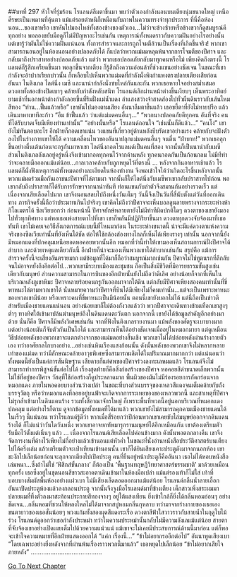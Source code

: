 ##บทที่ 297 หัวใจที่รุ่มร้อน
โรแลนด์ลืมตาขึ้นมา พบว่าตัวเองกำลังนอนบนเตียงนุ่มขนาดใหญ่ เหนือศีรษะเป็นเพดานที่คุ้นตา แม้แต่รอยตำหนิก็เหมือนกับภาพในความทรงจำทุกประการ
ที่นี่คือห้องนอน...ของเขาหรือ
เขาหันไปมองไหล่ทั้งสองข้างของตัวเอง...ไม่ว่าจะข้างซ้ายหรือข้างขวาก็ดูสมบูรณ์ดีทุกอย่าง พอลองขยับมือดูก็ไม่มีปัญหาอะไรเช่นกัน
เหตุการณ์ทั้งหมดราวกับความฝันอย่างไรอย่างนั้น
แต่เขารู้ว่ามันไม่ใช่ความฝันแน่นอน ทั้งการสำรวจและการถูกโจมตีล้วนเป็นเรื่องที่เกิดขึ้นจริง! หากเขาสามารถนอนอยู่ในห้องนอนอย่างปลอดภัยได้ ก็แปลว่าพวกแม่มดหลุดพ้นจากการโจมตีของปีศาจ และกลับมาถึงปราสาทอย่างปลอดภัยแล้ว
แต่ว่า พวกเธอปลอดภัยกลับมาทุกคนหรือไม่
เพียงคิดถึงตรงนี้ โรแลนด์ก็รู้สึกเครียดขึ้นมา พอลุกขึ้นจากเตียง ก็รู้สึกถึงความอ่อนล้าที่ช่วงแขนอย่างชัดเจน ในขณะที่เขากำลังจะอ้าปากเรียกบ่าวนั้น ก็เหลือบไปเห็นพวกแม่มดที่กำลังนั่งพิงกำแพงตรงปลายเตียงเสียก่อน อันนา ไนติงเกล ไลต์นิ่ง เมซี และนาน่ากำลังนั่งซบไหล่กันและกัน พวกเธอหายใจอย่างสม่ำเสมอ ดวงตาทั้งสองข้างปิดเบาๆ คล้ายกับกำลังหลับสนิท
โรแลนด์เลิกม่านหน้าต่างขึ้นเงียบๆ เห็นพระอาทิตย์ยามเช้าที่นอกหน้าต่างกำลังลอยขึ้นที่ริมฝั่งแม่น้ำแดง ลำแสงสว่างจ้าสาดส่องไปทั่วผืนดินราวกับเส้นไหมสีทอง
“ท่าน...ฟื้นแล้วหรือ”
เขาหันไปมองตามเสียง อันนาลืมตาขึ้นแล้ว เธอขยี้ตาที่ยังไม่หายปรือ แล้วเดินมาหาเขาทีละก้าว
“อืม ข้าฟื้นแล้ว ว่าแต่แม่มดคนอื่นๆ...”
“พวกนางปลอดภัยดีทุกคน อันที่จริง คนที่ได้รับบาดเจ็บมีเพียงท่านเท่านั้น”
“อย่างนั้นหรือ” โรแลนด์ถอนใจ “เช่นนั้นก็ดีแล้ว...”
“คนโง่”
เขายังไม่ทันตอบอะไร อีกฝ่ายก็กอดเขาแน่น วงแขนที่เกี่ยวอยู่ด้านหลังบีบรัดเขาอย่างแรง คล้ายกับจะฝังตัวลงไปในร่างกายเขาให้ได้
ความเคลื่อนไหวของอันนาปลุกแม่มดคนอื่นๆ จนตื่น
“ฝ่าบาท!”
พวกเธอลุกขึ้นอย่างตื่นเต้นก่อนจะกรูกันมาหาเขา ไลต์นิ่งกอดโรแลนด์เป็นคนที่สอง จากนั้นก็เป็นนาน่ากับเมซี ส่วนไนติงเกลลังเลอยู่ครู่หนึ่งจึงเข้ามากอดทุกคนไว้จากด้านหลัง ทุกคนกอดกันเป็นก้อนกลม ไม่มีทีท่าว่าจะคลายมือออกแม้แต่น้อย...กาลเวลาคล้ายกับถูกหยุดไว้ที่ตรงนี้
…
หลังจากกินอาหารเช้าแล้ว โรแลนด์ก็นั่งฟังเหตุการณ์ทั้งหมดอย่างละเอียดในห้องทำงาน จึงพอเข้าใจได้ว่าเกิดอะไรขึ้นหลังจากนั้น
พวกแม่มดร่วมมือกันเอาชนะปีศาจที่ไล่ตามมา จากนั้นก็ให้ไลต์นิ่งกับเมซีพาเขากลับปราสาทไปก่อน
พอเขากลับถึงปราสาทก็ได้รับการรักษาจากนาน่าทันที ท่อนแขนกับลำตัวจึงสมานกันอย่างรวดเร็ว แต่เนื่องจากเสียเลือดไปมาก เขาจึงนอนสลบไปถึงหนึ่งวันเต็มๆ วันนี้จึงเป็นวันที่สี่นับตั้งแต่วันที่ออกเดินทาง
ภารกิจครั้งนี้ถือว่าประมาทเกินไปจริงๆ เขาคิดไม่ถึงว่าปีศาจจะเห็นบอลลูนลายพรางจากระยะห่างห้ากิโลเมตรได้ ซิลเวียบอกว่า ก่อนหน้านี้ ปีศาจยักษ์หลายตายังไม่มีท่าทีผิดปกติใดๆ ดวงตาของเขายังมองไปทั่วทุกทิศทาง แต่พอเธอเพ่งสายตาไปที่เขา เขาก็พลันมีปฏิกิริยาขึ้นมา ดวงตาทุกดวงจับจ้องมาที่เธอทันที
เขาไม่เคยเจอวิธีสังเกตการณ์แบบนี้ที่ไหนมาก่อน ในระยะห่างขนาดนี้ น่าจะมีแค่ดวงตาแห่งความจริงของซิลเวียเท่านั้นที่ยังเห็นได้ชัด ต่อให้ใช้กล้องส่องทางไกลก็เห็นได้เพียงรางๆ เท่านั้น นอกจากนี้ยังมีหมอกแดงที่ปกคลุมเหนือยอดหอคอยพวกนั้นอีก หมอกที่ว่านี้ทำให้เขามองเห็นสถานการณ์ฝั่งปีศาจได้ลำบาก และด้วยเหตุผลเดียวกันนี้ อีกฝ่ายก็น่าจะมองเห็นพวกเขาได้ลำบากเช่นกัน
สรุปคือ แม้การสำรวจครั้งนี้จะเสี่ยงอันตรายมาก แต่ข้อมูลที่ได้มาก็ถือว่าสมบูรณ์มากเช่นกัน
ปีศาจไม่ใช่ทูตนรกที่ลึกลับจนไม่อาจหยั่งถึงอีกต่อไป...พวกเขามีระบบเมืองและชุมชน ถือเป็นสิ่งมีชีวิตที่มีอารยธรรมขั้นสูงเช่นเดียวกับมนุษย์
ส่วนความสามารถในการบินของอีกฝ่ายนั้นยังไม่ถือว่าดีเลิศ อย่างน้อยก็จากที่เห็นในบริเวณหลังภูเขาหิมะ ปีศาจหลายร้อยคนกรูกันออกมาจากใต้ดิน แต่กลับมีปีศาจเพียงสองคนเท่านั้นที่ขี่พาหนะไล่ตามพวกเขาได้ นั่นหมายความว่าปีศาจที่บินได้มีเพียงไม่กี่คนเท่านั้น...แต่จะเป็นเพราะพาหนะของพวกเขามีน้อย หรือเพราะคนที่ขี่พาหนะเป็นมีน้อยนั้น ตอนนี้เขายังบอกไม่ได้ แต่นี่ถือเป็นข่าวดีสำหรับเมืองชายแดนแน่นอน อย่างน้อยเขาก็ไม่ต้องกังวลแล้วว่า พวกปีศาจจะเดินทางข้ามเทือกเขาสูงๆ ต่ำๆ ทางทิศใต้เข้ามาปล้นฆ่ามนุษย์ถึงในดินแดนตะวันตก
นอกจากนี้ เขายังได้ข้อมูลสำคัญอีกอย่างมาด้วย นั่นก็คือ ปีศาจก็มีพลังวิเศษเช่นกัน
จากที่ฟังไนติงเกลรายงานมา แม้พลังของศัตรูจะเบาบางมาก แต่อย่างน้อยมันก็จับตัวกันเป็นไอได้ และสามารถเห็นได้อย่างชัดเจนเมื่ออยู่ในหมอกมายา แต่ดูเหมือนวิธีปล่อยพลังของพวกเขาจะแตกต่างจากของแม่มดอย่างสิ้นเชิง พวกเขาไม่ได้ปล่อยพลังผ่านร่างกายตัวเอง ทว่าอาศัยกลไกบางอย่าง...อย่างเช่นหินเรืองแสงก้อนนั้น ดังนั้นพลังของพวกเขาจึงไม่หลากหลายเท่าของแม่มด ทว่ามีลักษณะคล้ายอาวุธพิเศษซึ่งสามารถผลิตได้ในปริมาณมากมากกว่า
แต่แน่นอนว่าทั้งหมดนี้ยังเป็นแค่การสันนิษฐาน เสียดายก็แต่ศพของปีศาจร่วงลงทะเลหมดแล้ว โรแลนด์จึงไม่สามารถทำการพิสูจน์ขั้นต่อไปได้
เรื่องสุดท้ายก็คือสิ่งก่อสร้างของปีศาจ
หอคอยสีดำขนาดเล็กพวกนั้นไม่ใช่ที่อยู่ของปีศาจ วัสดุที่ใช้ก่อสร้างก็ดูประหลาดมาก พื้นผิวของมันไม่มีร่องรอยการกัดกร่อนจากหมอกแดง ภายในหอคอยบางส่วนว่างเปล่า ในขณะที่บางส่วนบรรจุของเหลวสีแดงจนเต็มคล้ายกับถังบรรจุวัตถุ
หรือว่าหมอกแดงที่ลอยอยู่บนฟ้าจะเกิดจากการระเหยของของเหลวพวกนี้
และสาเหตุที่ปีศาจไม่รุกล้ำเข้ามาในดินแดนร้าง รวมทั้งสี่อาณาจักรใหญ่ ก็เพราะพื้นที่พวกนี้อยู่นอกบริเวณที่หมอกแดงปกคลุม
แต่อย่างไรก็ตาม ดูจากข้อมูลทั้งหมดที่ได้มาแล้ว พวกเขายังไม่สามารถคุกคามเมืองชายแดนได้ในเร็วๆ นี้แน่นอน
ทว่าโรแลนด์รู้ดีว่า หากเมื่อสี่ร้อยกว่าปีก่อนพวกเขาเคยขับไล่มนุษย์ออกจากดินแดนร้างได้ ก็ไม่แน่ว่าวันใดวันหนึ่ง พวกเขาอาจยกทัพมารุกรานมนุษย์ได้อีกเหมือนกัน เขาต้องเตรียมตัวรับมือไว้ตั้งแต่เนิ่นๆ แล้ว
…
เนื่องจากโรแลนด์เสียเลือดไปค่อนข้างมาก ดังนั้นพอตกกลางคืน เขาจึงจัดการงานที่ค้างไว้เพียงไม่กี่อย่างแล้วเข้านอนแต่หัวค่ำ
ในขณะที่นั่งอ่านหนังสือประวัติศาสตร์บนเตียงไปได้ครึ่งเล่ม แล้วเตรียมตัวจะเป่าเทียนเข้านอนนั้น เขาก็ได้ยินเสียงเคาะประตูดังมาจากนอกห้อง
เขาชะงักไปเล็กน้อยก่อนจะลุกจากเตียงไปเปิดประตู คนที่ยืนอยู่หน้าประตูก็คืออันนา
เธอไม่ได้หอบหนังสือเล่มหนา...ซึ่งถ้าไม่ใช่ ‘ฟิสิกส์ขั้นกลาง’ ก็ต้องเป็น ‘พื้นฐานทฤษฎีวิทยาศาสตร์ธรรมชาติ’ มาด้วยเหมือนทุกครั้ง เธอซึ่งอยู่ในชุดนอนสีขาวสะอาดตาเดินเข้ามาในห้องมือเปล่า แม้แต่รองเท้าก็ไม่ใส่ เท้าที่บอบบางสัมผัสพื้นห้องอย่างแผ่วเบา ไม่มีเสียงเล็ดลอดออกมาแม้แต่น้อย
โรแลนด์กลืนน้ำลายเอื้อก
อันนาปิดประตูห้องแล้วลงกลอนประตู จากนั้นจึงจูงมือโรแลนด์มาที่ข้างเตียง
เด็กสาวเพิ่งสระผมมา ปลายผมที่ทิ้งตัวลงมาสะท้อนประกายสีทองจางๆ อยู่ใต้แสงเทียน ยิ่งเข้าใกล้ก็ยิ่งได้กลิ่นหอมอ่อนๆ อย่างชัดเจน...กลิ่นหอมที่ชวนให้หลงใหลไม่ได้มาจากสบู่หอมกลิ่นกุหลาบ ทว่ามาจากร่างกายของเธอเอง
ขนตายาวของเธอสั่นน้อยๆ พวงแก้มทั้งสองผุดสีแดงระเรื่อ ดวงตาสีฟ้าใสวาวราวกับสายน้ำในฤดูใบไม้ร่วง โรแลนด์ดูออกว่าเธอกำลังประหม่า ทว่าในความประหม่านั้นกลับไม่มีความลังเลแม้แต่น้อย สายตาที่จับจ้องเขาอย่างเปิดเผยเต็มไปด้วยความแน่วแน่
แม้เขาจะไม่เคยมีประสบการณ์ด้านนี้มาก่อน แต่ก็พอจะเข้าใจความหมายที่อีกฝ่ายแสดงออกได้
“แค่ก เรื่องนี้...”
“ข้าไม่อยากรออีกต่อไป” อันนาพูดเสียงเบา “โดยเฉพาะอย่างยิ่งหลังจากที่ผ่านพ้นเรื่องราวพวกนี้มาแล้ว” เธอหยุดไปเล็กน้อย “ข้าไม่อยากเสียใจภายหลัง”
........................................


[Go To Next Chapter]( ./210.md)